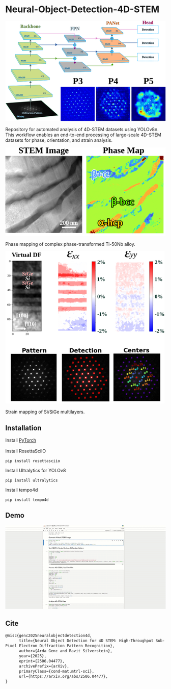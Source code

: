 # Neural-Object-Detection-4D-STEM

<img src="assets/model.svg" width="600"/>

Repository for automated analysis of 4D-STEM datasets using YOLOv8n. 
This workflow enables an end-to-end processing of large-scale 4D-STEM datasets for phase, orientation, and strain analysis.


<img src="assets/phase.svg" width="600"/>

Phase mapping of complex phase-transformed Ti-50Nb alloy.

<img src="assets/SiGe.svg" width="500"/>

Strain mapping of Si/SiGe multilayers.

## Installation
Install [PyTorch](https://pytorch.org/get-started/locally/)
<br>
<br>
Install RosettaSciIO
```
pip install rosettasciio
```
Install Ultralytics for YOLOv8
```
pip install ultralytics
```
Install tempo4d
```
pip install tempo4d

```

## Demo
![](https://github.com/ArdaGen/Neural-Object-Detection-4D-STEM/blob/main/assets/Media3.gif)

## Cite
```
@misc{genc2025neuralobjectdetection4d,
      title={Neural Object Detection for 4D STEM: High-Throughput Sub-Pixel Electron Diffraction Pattern Recognition}, 
      author={Arda Genc and Ravit Silverstein},
      year={2025},
      eprint={2506.04477},
      archivePrefix={arXiv},
      primaryClass={cond-mat.mtrl-sci},
      url={https://arxiv.org/abs/2506.04477}, 
}

```
